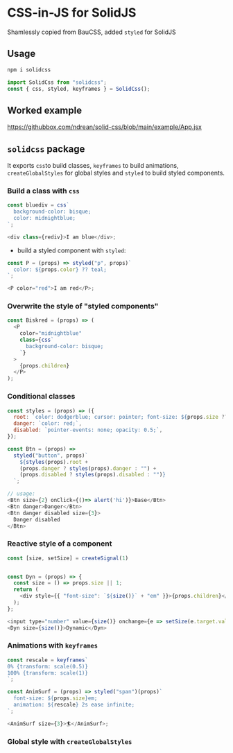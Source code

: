 # CSS-in-JS for SolidJS

Shamlessly copied from BauCSS, added `styled` for SolidJS

## Usage

```bash
npm i solidcss
```

```js
import SolidCss from "solidcss";
const { css, styled, keyframes } = SolidCss();
```

## Worked example

<https://githubbox.com/ndrean/solid-css/blob/main/example/App.jsx>

## `solidcss` package

It exports `css`to build classes, `keyframes` to build animations, `createGlobalStyles` for global styles and `styled` to build styled components.

### Build a class with `css`

```js
const bluediv = css`
  background-color: bisque;
  color: midnightblue;
`;

<div class={rediv}>I am blue</div>;
```

- build a styled component with `styled`:

```js
const P = (props) => styled("p", props)`
  color: ${props.color} ?? teal;
`;

<P color="red">I am red</P>;
```

### Overwrite the style of "styled components"

```js
const Biskred = (props) => (
  <P
    color="midnightblue"
    class={css`
      background-color: bisque;
    `}
  >
    {props.children}
  </P>
);
```

### Conditional classes

```js
const styles = (props) => ({
  root: `color: dodgerblue; cursor: pointer; font-size: ${props.size ?? 1}em;`,
  danger: `color: red;`,
  disabled: `pointer-events: none; opacity: 0.5;`,
});

const Btn = (props) =>
  styled("button", props)`
    ${styles(props).root +
    (props.danger ? styles(props).danger : "") +
    (props.disabled ? styles(props).disabled : "")}
  `;

// usage:
<Btn size={2} onClick={()=> alert('hi')}>Base</Btn>
<Btn danger>Danger</Btn>
<Btn danger disabled size={3}>
  Danger disabled
</Btn>
```

### Reactive style of a component

```js
const [size, setSize] = createSignal(1)


const Dyn = (props) => {
  const size = () => props.size || 1;
  return (
    <div style={{ "font-size": `${size()}` + "em" }}>{props.children}</div>
  );
};

<input type="number" value={size()} onchange={e => setSize(e.target.value)} />
<Dyn size={size()}>Dynamic</Dyn>
```

### Animations with `keyframes`

```js
const rescale = keyframes`
0% {transform: scale(0.5)}
100% {transform: scale(1)}
`;

const AnimSurf = (props) => styled("span")(props)`
  font-size: ${props.size}em;
  animation: ${rescale} 2s ease infinite;
`;

<AnimSurf size={3}>🏄</AnimSurf>;
```

### Global style with `createGlobalStyles`

